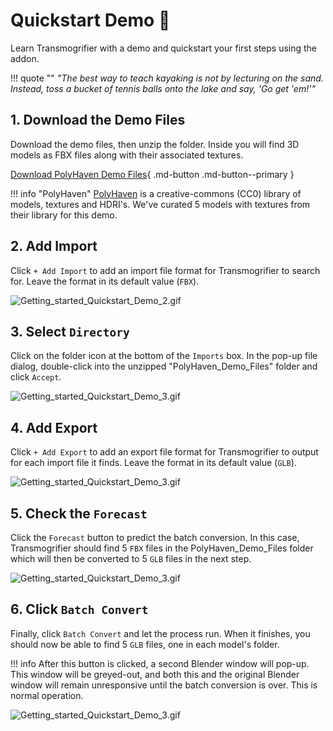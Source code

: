 # Quickstart Demo 🧪
Learn Transmogrifier with a demo and quickstart your first steps using the addon.

!!! quote ""
    *"The best way to teach kayaking is not by lecturing on the sand.  Instead, toss a bucket of tennis balls onto the lake and say, 'Go get 'em!'"*

## 1. Download the Demo Files
Download the demo files, then unzip the folder.  Inside you will find 3D models as FBX files along with their associated textures.

[Download PolyHaven Demo Files](https://github.com/SapwoodStudio/Transmogrifier/releases/latest/download/PolyHaven_Demo_Files.zip){ .md-button .md-button--primary }

!!! info "PolyHaven"
    [PolyHaven](https://polyhaven.com/) is a creative-commons (CC0) library of models, textures and HDRI's.  We've curated 5 models with textures from their library for this demo.


## 2. Add Import
Click `+ Add Import` to add an import file format for Transmogrifier to search for.  Leave the format in its default value (`FBX`).

![Getting_started_Quickstart_Demo_2.gif](assets/images/Getting_started_Quickstart_Demo_2.gif)


## 3. Select `Directory`
Click on the folder icon at the bottom of the `Imports` box.  In the pop-up file dialog, double-click into the unzipped "PolyHaven_Demo_Files" folder and click `Accept`.

![Getting_started_Quickstart_Demo_3.gif](assets/images/Getting_started_Quickstart_Demo_3.gif)


## 4. Add Export
Click `+ Add Export` to add an export file format for Transmogrifier to output for each import file it finds.  Leave the format in its default value (`GLB`).

![Getting_started_Quickstart_Demo_3.gif](assets/images/Getting_started_Quickstart_Demo_4.gif)


## 5. Check the `Forecast`
Click the `Forecast` button to predict the batch conversion.  In this case, Transmogrifier should find 5 `FBX` files in the PolyHaven_Demo_Files folder which will then be converted to 5 `GLB` files in the next step.

![Getting_started_Quickstart_Demo_3.gif](assets/images/Getting_started_Quickstart_Demo_5.gif)


## 6. Click `Batch Convert`
Finally, click `Batch Convert` and let the process run.  When it finishes, you should now be able to find 5 `GLB` files, one in each model's folder.  

!!! info
    After this button is clicked, a second Blender window will pop-up.  This window will be greyed-out, and both this and the original Blender window will remain unresponsive until the batch conversion is over.  This is normal operation. 

![Getting_started_Quickstart_Demo_3.gif](assets/images/Getting_started_Quickstart_Demo_6.gif)